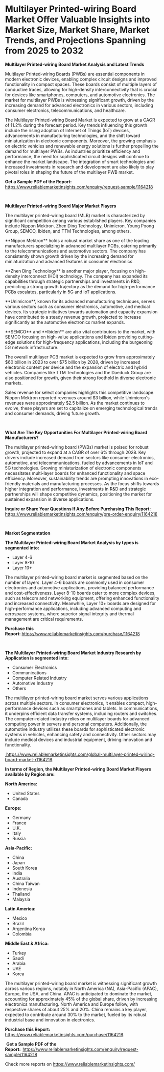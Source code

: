 <p><h1>Multilayer Printed-wiring Board Market Offer Valuable Insights into Market Size, Market Share, Market Trends, and Projections Spanning from 2025 to 2032</h1></p><p><strong>Multilayer Printed-wiring Board Market Analysis and Latest Trends</strong></p>
<p><p>Multilayer Printed-wiring Boards (PWBs) are essential components in modern electronic devices, enabling complex circuit designs and improved functionality in compact spaces. These boards consist of multiple layers of conductive traces, allowing for high-density interconnectivity that is crucial for devices like smartphones, computers, and automotive electronics. The market for multilayer PWBs is witnessing significant growth, driven by the increasing demand for advanced electronics in various sectors, including consumer electronics, telecommunications, and healthcare.</p><p>The Multilayer Printed-wiring Board Market is expected to grow at a CAGR of 11.2% during the forecast period. Key trends influencing this growth include the rising adoption of Internet of Things (IoT) devices, advancements in manufacturing technologies, and the shift toward miniaturization in electronic components. Moreover, the growing emphasis on electric vehicles and renewable energy solutions is further propelling the demand for multilayer PWBs. As industries prioritize efficiency and performance, the need for sophisticated circuit designs will continue to enhance the market landscape. The integration of smart technologies and increased investments in research and development are also likely to play pivotal roles in shaping the future of the multilayer PWB market.</p></p>
<p><strong>Get a Sample PDF of the Report:&nbsp;</strong> <a href="https://www.reliablemarketinsights.com/enquiry/request-sample/1164218?utm_campaign=2143&utm_medium=2&utm_source=Github&utm_content=ia&utm_term=02022025&utm_id=multilayer-printed-wiring-board">https://www.reliablemarketinsights.com/enquiry/request-sample/1164218</a></p>
<p>&nbsp;</p>
<p><strong>Multilayer Printed-wiring Board Major Market Players</strong></p>
<p><p>The multilayer printed-wiring board (MLB) market is characterized by significant competition among various established players. Key companies include Nippon Mektron, Zhen Ding Technology, Unimicron, Young Poong Group, SEMCO, Ibiden, and TTM Technologies, among others.</p><p>**Nippon Mektron** holds a robust market share as one of the leading manufacturers specializing in advanced multilayer PCBs, catering primarily to the telecommunications and automotive sectors. The company has consistently shown growth driven by the increasing demand for miniaturization and advanced features in consumer electronics.</p><p>**Zhen Ding Technology** is another major player, focusing on high-density interconnect (HDI) technology. The company has expanded its capabilities through strategic partnerships and investments in R&D, predicting a strong growth trajectory as the demand for high-performance PCBs escalates, particularly in 5G and IoT applications.</p><p>**Unimicron**, known for its advanced manufacturing techniques, serves various sectors such as consumer electronics, automotive, and medical devices. Its strategic initiatives towards automation and capacity expansion have contributed to a steady revenue growth, projected to increase significantly as the automotive electronics market expands.</p><p>**SEMCO** and **Ibiden** are also vital contributors to the market, with SEMCO focusing on high-value applications and Ibiden providing cutting-edge solutions for high-frequency applications, including the burgeoning 5G network infrastructure.</p><p>The overall multilayer PCB market is expected to grow from approximately $60 billion in 2023 to over $75 billion by 2028, driven by increased electronic content per device and the expansion of electric and hybrid vehicles. Companies like TTM Technologies and the Daeduck Group are also positioned for growth, given their strong foothold in diverse electronic markets.</p><p>Sales revenue for select companies highlights this competitive landscape: Nippon Mektron reported revenues around $3 billion, while Unimicron's revenues were approximately $2.5 billion. As the market continues to evolve, these players are set to capitalize on emerging technological trends and consumer demands, driving future growth.</p></p>
<p>&nbsp;</p>
<p><strong>What Are The Key Opportunities For Multilayer Printed-wiring Board Manufacturers?</strong></p>
<p><p>The multilayer printed-wiring board (PWBs) market is poised for robust growth, projected to expand at a CAGR of over 6% through 2028. Key drivers include increased demand from sectors like consumer electronics, automotive, and telecommunications, fueled by advancements in IoT and 5G technologies. Growing miniaturization of electronic components necessitates multi-layer boards for enhanced functionality and space efficiency. Moreover, sustainability trends are prompting innovations in eco-friendly materials and manufacturing processes. As the focus shifts towards higher integration and performance, investments in R&D and strategic partnerships will shape competitive dynamics, positioning the market for sustained expansion in diverse applications.</p></p>
<p><strong>Inquire or Share Your Questions If Any Before Purchasing This Report:</strong> <a href="https://www.reliablemarketinsights.com/enquiry/pre-order-enquiry/1164218?utm_campaign=2143&utm_medium=2&utm_source=Github&utm_content=ia&utm_term=02022025&utm_id=multilayer-printed-wiring-board">https://www.reliablemarketinsights.com/enquiry/pre-order-enquiry/1164218</a></p>
<p>&nbsp;</p>
<p><strong>Market Segmentation</strong></p>
<p><strong>The Multilayer Printed-wiring Board Market Analysis by types is segmented into:</strong></p>
<p><ul><li>Layer 4-6</li><li>Layer 8-10</li><li>Layer 10+</li></ul></p>
<p><p>The multilayer printed-wiring board market is segmented based on the number of layers. Layer 4-6 boards are commonly used in consumer electronics and automotive applications, providing balanced performance and cost-effectiveness. Layer 8-10 boards cater to more complex devices, such as telecom and networking equipment, offering enhanced functionality and increased connectivity. Meanwhile, Layer 10+ boards are designed for high-performance applications, including advanced computing and aerospace systems, where superior signal integrity and thermal management are critical requirements.</p></p>
<p><strong>Purchase this Report:&nbsp;</strong><a href="https://www.reliablemarketinsights.com/purchase/1164218?utm_campaign=2143&utm_medium=2&utm_source=Github&utm_content=ia&utm_term=02022025&utm_id=multilayer-printed-wiring-board">https://www.reliablemarketinsights.com/purchase/1164218</a></p>
<p>&nbsp;</p>
<p><strong>The Multilayer Printed-wiring Board Market Industry Research by Application is segmented into:</strong></p>
<p><ul><li>Consumer Electronics</li><li>Communications</li><li>Computer Related Industry</li><li>Automotive Industry</li><li>Others</li></ul></p>
<p><p>The multilayer printed-wiring board market serves various applications across multiple sectors. In consumer electronics, it enables compact, high-performance devices such as smartphones and tablets. In communications, it underpins efficient data transfer systems, including routers and switches. The computer-related industry relies on multilayer boards for advanced computing power in servers and personal computers. Additionally, the automotive industry utilizes these boards for sophisticated electronic systems in vehicles, enhancing safety and connectivity. Other sectors may include medical devices and industrial equipment, driving innovation and functionality.</p></p>
<p><a href="https://www.reliablemarketinsights.com/global-multilayer-printed-wiring-board-market-r1164218?utm_campaign=2143&utm_medium=2&utm_source=Github&utm_content=ia&utm_term=02022025&utm_id=multilayer-printed-wiring-board">&nbsp;https://www.reliablemarketinsights.com/global-multilayer-printed-wiring-board-market-r1164218</a></p>
<p><strong>In terms of Region, the Multilayer Printed-wiring Board Market Players available by Region are:</strong></p>
<p>
    <p> <strong> North America: </strong>
        <ul>
            <li>United States</li>
            <li>Canada</li>
        </ul>
        </p> 
    <p> <strong> Europe: </strong>
        <ul>
            <li>Germany</li>
            <li>France</li>
            <li>U.K.</li>
            <li>Italy</li>
            <li>Russia</li>
        </ul>
        </p> 
    <p> <strong> Asia-Pacific: </strong>
        <ul>
            <li>China</li>
            <li>Japan</li>
            <li>South Korea</li>
            <li>India</li>
            <li>Australia</li>
            <li>China Taiwan</li>
            <li>Indonesia</li>
            <li>Thailand</li>
            <li>Malaysia</li>
        </ul>
        </p> 
    <p> <strong> Latin America: </strong>
        <ul>
            <li>Mexico</li>
            <li>Brazil</li>
            <li>Argentina Korea</li>
            <li>Colombia</li>
        </ul>
        </p> 
    <p> <strong> Middle East & Africa: </strong>
        <ul>
            <li>Turkey</li>
            <li>Saudi</li>
            <li>Arabia</li>
            <li>UAE</li>
            <li>Korea</li>
        </ul>
    </p>
    </p>
<p><p>The multilayer printed-wiring board market is witnessing significant growth across various regions, notably in North America (NA), Asia-Pacific (APAC), Europe, the USA, and China. APAC is anticipated to dominate the market, accounting for approximately 45% of the global share, driven by increasing electronics manufacturing. North America and Europe follow, with respective shares of about 25% and 20%. China remains a key player, expected to contribute around 30% to the market, fueled by its robust industrial base and innovation in electronics.</p></p>
<p><strong>Purchase this Report: </strong><a href="https://www.reliablemarketinsights.com/purchase/1164218?utm_campaign=2143&utm_medium=2&utm_source=Github&utm_content=ia&utm_term=02022025&utm_id=multilayer-printed-wiring-board">https://www.reliablemarketinsights.com/purchase/1164218</a></p>
<p>&nbsp;<strong>Get a Sample PDF of the Report:&nbsp;&nbsp;</strong><a href="https://www.reliablemarketinsights.com/enquiry/request-sample/1164218?utm_campaign=2143&utm_medium=2&utm_source=Github&utm_content=ia&utm_term=02022025&utm_id=multilayer-printed-wiring-board">https://www.reliablemarketinsights.com/enquiry/request-sample/1164218</a></p>
<p><strong></strong></p>
<p>Check more reports on <a href="https://www.reliablemarketinsights.com/?utm_campaign=2143&utm_medium=2&utm_source=Github&utm_content=ia&utm_term=02022025&utm_id=multilayer-printed-wiring-board">https://www.reliablemarketinsights.com/</a></p>